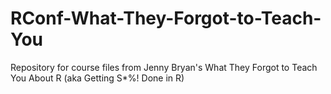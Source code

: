 # RConf-What-They-Forgot-to-Teach-You
Repository for course files from Jenny Bryan's What They Forgot to Teach You About R (aka Getting S*%! Done in R)
